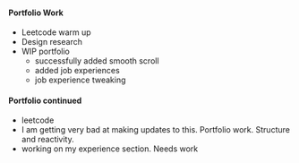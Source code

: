 #### Portfolio Work
* Leetcode warm up
* Design research  
* WIP portfolio
    * successfully added smooth scroll
    * added job experiences
    * job experience tweaking
#### Portfolio continued
* leetcode
* I am getting very bad at making updates to this. Portfolio work. Structure and reactivity.
* working on my experience section. Needs work